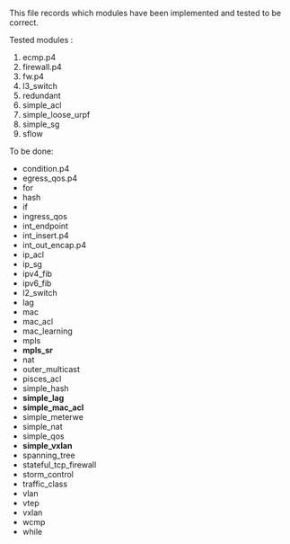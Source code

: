 This file records which modules have been implemented and tested to be correct.

Tested modules :
1. ecmp.p4
2. firewall.p4
3. fw.p4
4. l3_switch
5. redundant
6. simple\_acl
7. simple\_loose\_urpf
8. simple\_sg
9. sflow



To be done:

- condition.p4
- egress_qos.p4
- for
- hash
- if
- ingress_qos
- int_endpoint
- int_insert.p4
- int\_out\_encap.p4
- ip_acl
- ip_sg
- ipv4_fib
- ipv6_fib
- l2_switch
- lag
- mac
- mac\_acl
- mac\_learning
- mpls
- **mpls\_sr**
- nat
- outer\_multicast
- pisces\_acl
- simple\_hash
- **simple\_lag**
- **simple\_mac\_acl**
- simple\_meterwe
- simple\_nat
- simple\_qos
- **simple\_vxlan**
- spanning_tree
- stateful\_tcp\_firewall
- storm\_control
- traffic\_class
- vlan
- vtep
- vxlan
- wcmp
- while